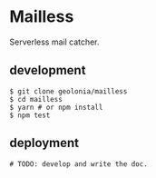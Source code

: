 # Mailless

Serverless mail catcher.

## development

```shell
$ git clone geolonia/mailless
$ cd mailless
$ yarn # or npm install
$ npm test
```

## deployment

```shell
# TODO: develop and write the doc.
```
